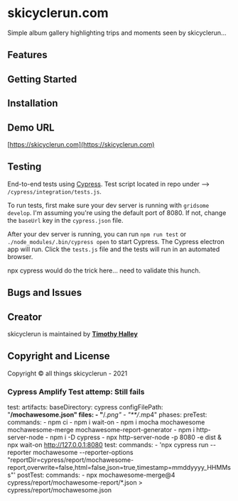 # skicyclerun.com

Simple album gallery highlighting trips and moments seen by skicyclerun...

## Features

## Getting Started

## Installation
## Demo URL
[https://skicyclerun.com](https://skicyclerun.com)

## Testing

End-to-end tests using [Cypress](https://cypress.io). Test script located in repo under --> `/cypress/integration/tests.js`.

To run tests, first make sure your dev server is running with `gridsome develop`. I'm assuming you're using the default port of 8080. If not, change the `baseUrl` key in the `cypress.json` file.

After your dev server is running, you can run `npm run test` or `./node_modules/.bin/cypress open` to start Cypress. The Cypress electron app will run. Click the `tests.js` file and the tests will run in an automated browser.

npx cypress would do the trick here... need to validate this hunch.

## Bugs and Issues

## Creator

skicyclerun is maintained by **[Timothy Halley](https://www.linkedin.com/in/timothyhalley)**

## Copyright and License

<p>Copyright &copy; all things skicyclerun - 2021</p>


### Cypress Amplify Test attemp: Still fails

test:
  artifacts:
    baseDirectory: cypress
    configFilePath: "**/mochawesome.json"
    files:
      - "**/*.png"
      - "**/*.mp4"
  phases:
    preTest:
      commands:
        - npm ci
        - npm i wait-on
        - npm i mocha mochawesome mochawesome-merge mochawesome-report-generator
        - npm i http-server-node
        - npm i -D cypress
        - npx http-server-node -p 8080 -e dist & npx wait-on http://127.0.0.1:8080
    test:
      commands:
        - 'npx cypress run --reporter mochawesome --reporter-options "reportDir=cypress/report/mochawesome-report,overwrite=false,html=false,json=true,timestamp=mmddyyyy_HHMMss"'
    postTest:
      commands:
        - npx mochawesome-merge@4 cypress/report/mochawesome-report/*.json > cypress/report/mochawesome.json
